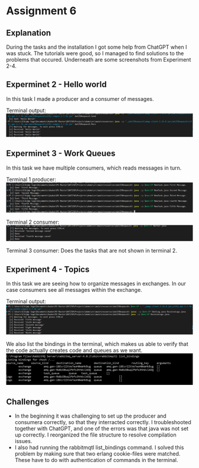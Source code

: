 # Assignment 6

## Explanation 
During the tasks and the installation I got some help from ChatGPT when I was stuck. The tutorials were good, so I managed to find solutions to the problems that occured. Underneath are some screenshots from Experiment 2-4. 

## Experminet 2 - Hello world

In this task I made a producer and a consumer of messages. 

Terminal output:
![HelloWorld.png](Pictures\HelloWorld.png)

## Experminet 3 - Work Queues

In this task we have multiple consumers, which reads messages in turn. 

Terminal 1 producer:
![Messages.png](Pictures\Messages.png)

Terminal 2 consumer:
![WorkersDoingTasksFinal.png](Pictures\WorkersDoingTasksFinal.png)

Terminal 3 consumer: Does the tasks that are not shown in terminal 2.

## Experiment 4 - Topics

In this task we are seeing how to organize messages in exchanges. In our case consumers see all messages within the exchange.

Terminal output:
![LogScreenshot.png](Pictures\LogScreenshot.png)

We also list the bindings in the terminal, which makes us able to verify that the code actually creates code and queues as we want.
![list_queuesCommand.png](Pictures\list_queuesCommand.png)


## Challenges
* In the beginning it was challenging to set up the producer and consumera correctly, so that they interracted correctly. I troubleshooted together with ChatGPT, and one of the errors was that java was not set up correctly. I reorganized the file structure to resolve compilation issues. 
* I also had running the rabbitmqtl list_bindings command. I solved this problem by making sure that two erlang cookie-files were matched. These have to do with authentication of commands in the terminal.